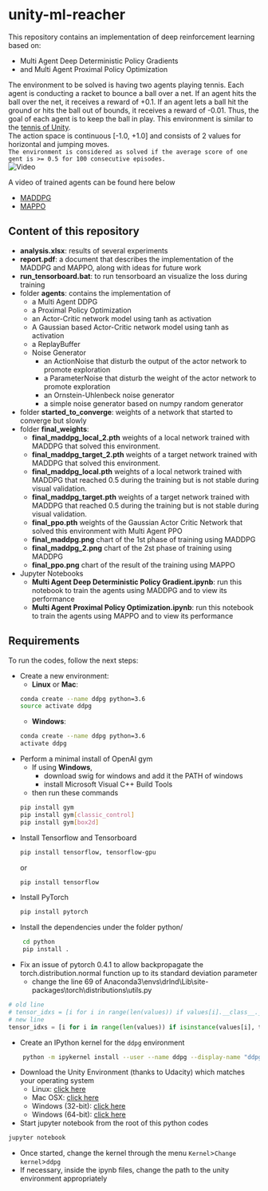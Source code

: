 # unity-ml-reacher
This repository contains an implementation of deep reinforcement learning based on:
* Multi Agent Deep Deterministic Policy Gradients
* and Multi Agent Proximal Policy Optimization
	
The environment to be solved is having two agents playing tennis. Each agent is conducting a racket to bounce a ball over a net.
If an agent hits the ball over the net, it receives a reward of +0.1. If an agent lets a ball hit the ground or hits the ball out of bounds, it receives a reward of -0.01. Thus, the goal of each agent is to keep the ball in play.
This environment is similar to the [tennis of Unity](https://github.com/Unity-Technologies/ml-agents/blob/master/docs/Learning-Environment-Examples.md#tennis).<br/>
The action space is continuous [-1.0, +1.0] and consists of 2 values for horizontal and jumping moves. <br/>
`The environment is considered as solved if the average score of one gent is >= 0.5 for 100 consecutive episodes.`<br/>
![Video](https://img.youtube.com/vi/6o7d0N5qyFs/0.jpg)

A video of trained agents can be found here below <br/>
* [MADDPG](https://www.youtube.com/watch?v=6o7d0N5qyFs)
* [MAPPO](https://www.youtube.com/watch?v=2y7yCrYfTXA)
## Content of this repository
* __analysis.xlsx__: results of several experiments
* __report.pdf__: a document that describes the implementation of the MADDPG and MAPPO, along with ideas for future work
* __run_tensorboard.bat__: to run tensorboard an visualize the loss during training
* folder __agents__: contains the implementation of
	* a Multi Agent DDPG
	* a Proximal Policy Optimization
	* an Actor-Critic network model using tanh as activation
	* A Gaussian based Actor-Critic network model using tanh as activation
	* a ReplayBuffer
	* Noise Generator
	    * an ActionNoise that disturb the output of the actor network to promote exploration
	    * a ParameterNoise that disturb the weight of the actor network to promote exploration
	    * an Ornstein-Uhlenbeck noise generator
	    * a simple noise generator based on numpy random generator
* folder __started_to_converge__: weights of a network that started to converge but slowly
* folder __final_weights__:
	* __final_maddpg_local_2.pth__ weights of a local network trained with MADDPG that solved this environment.
	* __final_maddpg_target_2.pth__ weights of a target network trained with MADDPG that solved this environment.
	* __final_maddpg_local.pth__ weights of a local network trained with MADDPG that reached 0.5 during the training but is not stable during visual validation.
	* __final_maddpg_target.pth__ weights of a target network trained with MADDPG that reached 0.5 during the training but is not stable during visual validation.
	* __final_ppo.pth__ weights of the Gaussian Actor Critic Network that solved this environment with Multi Agent PPO
	* __final_maddpg.png__ chart of the 1st phase of training using MADDPG
	* __final_maddpg_2.png__ chart of the 2st phase of training using MADDPG
    * __final_ppo.png__ chart of the result of the training using MAPPO
* Jupyter Notebooks
	* __Multi Agent Deep Deterministic Policy Gradient.ipynb__: run this notebook to train the agents using MADDPG and to view its performance
	* __Multi Agent Proximal Policy Optimization.ipynb__: run this notebook to train the agents using MAPPO and to view its performance

## Requirements
To run the codes, follow the next steps:
* Create a new environment:
	* __Linux__ or __Mac__: 
	```bash
	conda create --name ddpg python=3.6
	source activate ddpg
	```
	* __Windows__: 
	```bash
	conda create --name ddpg python=3.6 
	activate ddpg
	```
* Perform a minimal install of OpenAI gym
	* If using __Windows__, 
		* download swig for windows and add it the PATH of windows
		* install Microsoft Visual C++ Build Tools
	* then run these commands
	```bash
	pip install gym
	pip install gym[classic_control]
	pip install gym[box2d]
	```
* Install Tensorflow and Tensorboard
    ```bash
    pip install tensorflow, tensorflow-gpu
    ``` 
    or 
    ```bash
    pip install tensorflow
    ``` 
* Install PyTorch
    ```bash
    pip install pytorch
    ```
* Install the dependencies under the folder python/
```bash
	cd python
	pip install .
```
* Fix an issue of pytorch 0.4.1 to allow backpropagate the torch.distribution.normal function up to its standard deviation parameter
    * change the line 69 of Anaconda3\envs\drlnd\Lib\site-packages\torch\distributions\utils.py
```python
# old line
# tensor_idxs = [i for i in range(len(values)) if values[i].__class__.__name__ == 'Tensor']
# new line
tensor_idxs = [i for i in range(len(values)) if isinstance(values[i], torch.Tensor)]
``` 
* Create an IPython kernel for the `ddpg` environment
```bash
	python -m ipykernel install --user --name ddpg --display-name "ddpg"
```
* Download the Unity Environment (thanks to Udacity) which matches your operating system
	* Linux: [click here](https://s3-us-west-1.amazonaws.com/udacity-drlnd/P3/Tennis/Tennis_Linux.zip)
    * Mac OSX: [click here](https://s3-us-west-1.amazonaws.com/udacity-drlnd/P3/Tennis/Tennis.app.zip)
    * Windows (32-bit): [click here](https://s3-us-west-1.amazonaws.com/udacity-drlnd/P3/Tennis/Tennis_Windows_x86.zip)
    * Windows (64-bit): [click here](https://s3-us-west-1.amazonaws.com/udacity-drlnd/P3/Tennis/Tennis_Windows_x86_64.zip)
* Start jupyter notebook from the root of this python codes
```bash
jupyter notebook
```
* Once started, change the kernel through the menu `Kernel`>`Change kernel`>`ddpg`
* If necessary, inside the ipynb files, change the path to the unity environment appropriately

